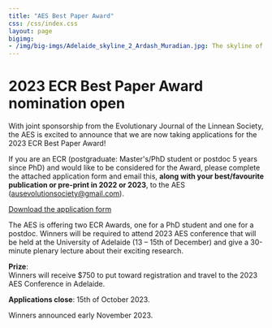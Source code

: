 ```yaml
---
title: "AES Best Paper Award"
css: /css/index.css
layout: page
bigimg:
- /img/big-imgs/Adelaide_skyline_2_Ardash_Muradian.jpg: The skyline of Adelaide and the River Torrens (Ardash Muradian, 2022)
---
```


# 2023 ECR Best Paper Award nomination open

With joint sponsorship from the Evolutionary Journal of the Linnean Society, the AES is excited to announce that we are now taking applications for the 2023 ECR Best Paper Award! 
 
If you are an ECR (postgraduate: Master's/PhD student or postdoc 5 years since PhD) and would like to be considered for the Award, please complete the attached application form and email this, **along with your best/favourite publication or pre-print in 2022 or 2023**, to the AES ([ausevolutionsociety@gmail.com](mailto:ausevolutionsociety@gmail.com)).  
 

[Download the application form](https://github.com/ausevo/ausevo.github.io/raw/master/docs/2023/2023_AES_ECR_award_application_form.docx)

The AES is offering two ECR Awards, one for a PhD student and one for a postdoc. Winners will be required to attend 2023 AES conference that will be held at the University of Adelaide (13 – 15th of December) and give a 30-minute plenary lecture about their exciting research. 

**Prize**:  
Winners will receive $750 to put toward registration and travel to the 2023 AES Conference in Adelaide.  
 
**Applications close**: 15th of October 2023. 

Winners announced early November 2023.



<!-- **Applications are now closed**

These awards give the community the opportunity to hear some of the most exciting science done by our early career researchers. Applying is extremely easy, because you’ve already done the hard work. All you need to do is **submit your best/favourite paper** and provide a statement of contribution and impact. **Preprints can be submitted too**.  
 
We will select our favourite publications and invite the authors (ECR who submitted) to give a 30 minute plenary at our AES conference in Canberra. AES will cover registration (will refund if you already paid) and provide $250 towards accommodation. 
 
There will be two categories, one for post-doctoral researchers and one for grad students. 
 
Outcomes will be announced the first week of November. -->